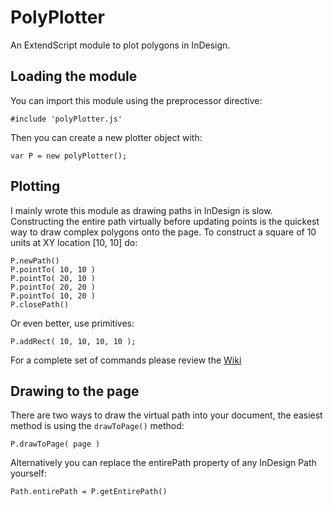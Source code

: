 # PolyPlotter
An ExtendScript module to plot polygons in InDesign.

## Loading the module
You can import this module using the preprocessor directive:

    #include 'polyPlotter.js'

Then you can create a new plotter object with:

    var P = new polyPlotter();

## Plotting
I mainly wrote this module as drawing paths in InDesign is slow. Constructing the entire path virtually before updating points is the quickest way to draw complex polygons onto the page. To construct a square of 10 units at XY location [10, 10] do:

    P.newPath()
    P.pointTo( 10, 10 )  
    P.pointTo( 20, 10 )
    P.pointTo( 20, 20 )
    P.pointTo( 10, 20 )
    P.closePath()

Or even better, use primitives:
	
    P.addRect( 10, 10, 10, 10 );

For a complete set of commands please review the [Wiki](http://github.com/GitBruno/PolyPlotter/wiki)

## Drawing to the page
There are two ways to draw the virtual path into your document, the easiest method is using the `drawToPage()` method:

    P.drawToPage( page )

Alternatively you can replace the entirePath property of any InDesign Path yourself:

    Path.entirePath = P.getEntirePath()

